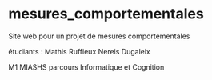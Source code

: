 # mesures_comportementales


Site web pour un projet de mesures comportementales

étudiants :
Mathis Ruffieux
Nereis Dugaleix

M1 MIASHS parcours Informatique et Cognition 
